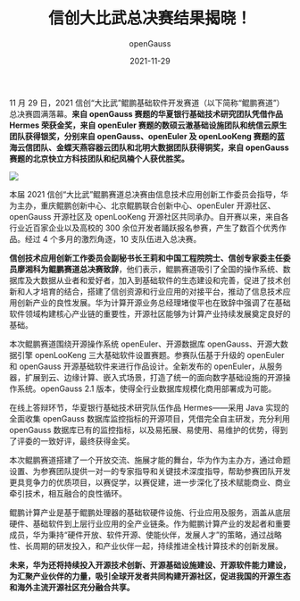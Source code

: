 ﻿---
title: '信创大比武总决赛结果揭晓！'
date: '2021-11-29'
tags: ['theme']
banner: '/category/news/2021-11-29/banner.jpg'
category: 'news'
author: 'openGauss'
summary: '信创大比武总决赛结果揭晓'
---

​11 月 29 日，2021 信创“大比武”鲲鹏基础软件开发赛道（以下简称“鲲鹏赛道”）总决赛圆满落幕。**来自 openGauss 赛题的华夏银行基础技术研究团队凭借作品 Hermes 荣获金奖，来自 openEuler 赛题的数硕云澈基础设施团队和统信云原生团队获得银奖，分别来自 openGauss、openEuler 及 openLooKeng 赛题的蓝海云信团队、金蝶天燕容器云团队和北明大数据团队获得铜奖，来自 openGauss 赛题的北京快立方科技团队和纪凤楠个人获优胜奖。**

<img src="/zh/news/2021-11-29/banner.jpg" >

本届 2021 信创“大比武”鲲鹏赛道总决赛由信息技术应用创新工作委员会指导，华为主办，重庆鲲鹏创新中心、北京鲲鹏联合创新中心、openEuler 开源社区、openGauss 开源社区及 openLooKeng 开源社区共同承办。自开赛以来，来自各行业近百家企业以及高校的 300 余位开发者踊跃报名参赛，产生了数百个优秀作品。经过 4 个多月的激烈角逐，10 支队伍进入总决赛。

**信创技术应用创新工作委员会副秘书长王莉和中国工程院院士、信创专家委主任委员廖湘科为鲲鹏赛道总决赛致辞**，他们表示，鲲鹏赛道吸引了全国的操作系统、数据库及大数据从业者和爱好者，加入到基础软件的生态建设和完善，促进了技术创新和人才培育的结合，搭建了信创资源和行业应用的对接平台，推动了信息技术应用创新产业的良性发展。华为计算开源业务总经理堵俊平也在致辞中强调了在基础软件领域构建核心产业链的重要性，开源社区能够为计算产业持续发展奠定良好的基础。

本次鲲鹏赛道围绕开源操作系统 openEuler、开源数据库 openGauss、开源大数据引擎 openLooKeng 三大基础软件设置赛题。参赛队伍基于升级的 openEuler 和 openGauss 开源基础软件来进行作品设计。全新发布的 openEuler，从服务器，扩展到云、边缘计算、嵌入式场景，打造了统一的面向数字基础设施的开源操作系统。openGauss 2.1 版本，使得全行业数据库规模化商用部署成为可能。

在线上答辩环节，华夏银行基础技术研究队伍作品 Hermes——采用 Java 实现的全面收集 openGauss 数据库监控指标的开源项目，凭借完全自主研发，充分利用 openGauss 数据库已有的监控指标，以及易拓展、易使用、易维护的优势，得到了评委的一致好评，最终获得金奖。

本次鲲鹏赛道搭建了一个开放交流、施展才能的舞台，华为作为主办方，通过命题设置、为参赛团队提供一对一的专家指导和关键技术深度指导，帮助参赛团队开发更具竞争力的优质项目，以赛促学，以赛促建，进一步深化了技术赋能商业、商业牵引技术，相互融合的良性循环。

鲲鹏计算产业是基于鲲鹏处理器的基础软硬件设施、行业应用及服务，涵盖从底层硬件、基础软件到上层行业应用的全产业链条。作为鲲鹏计算产业的发起者和重要成员，华为秉持“硬件开放、软件开源、使能伙伴，发展人才”的策略，通过战略性、长周期的研发投入，和产业伙伴一起，持续推进全栈计算技术的创新发展。

**未来，华为还将持续投入开源技术创新、开源基础设施建设、开源软件能力建设，为汇聚产业伙伴的力量，吸引全球开发者共同构建开源社区，促进我国的开源生态和海外主流开源社区充分融合共享。**
